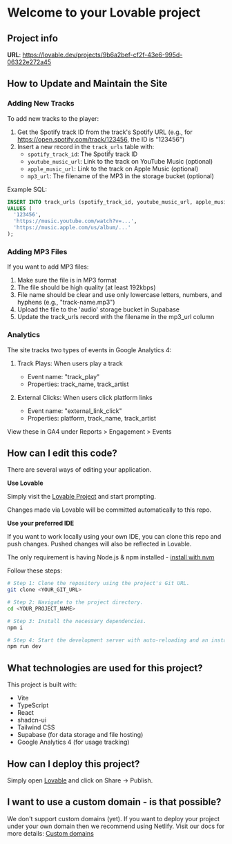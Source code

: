 
# Welcome to your Lovable project

## Project info

**URL**: https://lovable.dev/projects/9b6a2bef-cf2f-43e6-995d-06322e272a45

## How to Update and Maintain the Site

### Adding New Tracks

To add new tracks to the player:

1. Get the Spotify track ID from the track's Spotify URL (e.g., for https://open.spotify.com/track/123456, the ID is "123456")
2. Insert a new record in the `track_urls` table with:
   - `spotify_track_id`: The Spotify track ID
   - `youtube_music_url`: Link to the track on YouTube Music (optional)
   - `apple_music_url`: Link to the track on Apple Music (optional)
   - `mp3_url`: The filename of the MP3 in the storage bucket (optional)

Example SQL:
```sql
INSERT INTO track_urls (spotify_track_id, youtube_music_url, apple_music_url)
VALUES (
  '123456',
  'https://music.youtube.com/watch?v=...',
  'https://music.apple.com/us/album/...'
);
```

### Adding MP3 Files

If you want to add MP3 files:

1. Make sure the file is in MP3 format
2. The file should be high quality (at least 192kbps)
3. File name should be clear and use only lowercase letters, numbers, and hyphens (e.g., "track-name.mp3")
4. Upload the file to the 'audio' storage bucket in Supabase
5. Update the track_urls record with the filename in the mp3_url column

### Analytics

The site tracks two types of events in Google Analytics 4:

1. Track Plays: When users play a track
   - Event name: "track_play"
   - Properties: track_name, track_artist

2. External Clicks: When users click platform links
   - Event name: "external_link_click"
   - Properties: platform, track_name, track_artist

View these in GA4 under Reports > Engagement > Events

## How can I edit this code?

There are several ways of editing your application.

**Use Lovable**

Simply visit the [Lovable Project](https://lovable.dev/projects/9b6a2bef-cf2f-43e6-995d-06322e272a45) and start prompting.

Changes made via Lovable will be committed automatically to this repo.

**Use your preferred IDE**

If you want to work locally using your own IDE, you can clone this repo and push changes. Pushed changes will also be reflected in Lovable.

The only requirement is having Node.js & npm installed - [install with nvm](https://github.com/nvm-sh/nvm#installing-and-updating)

Follow these steps:

```sh
# Step 1: Clone the repository using the project's Git URL.
git clone <YOUR_GIT_URL>

# Step 2: Navigate to the project directory.
cd <YOUR_PROJECT_NAME>

# Step 3: Install the necessary dependencies.
npm i

# Step 4: Start the development server with auto-reloading and an instant preview.
npm run dev
```

## What technologies are used for this project?

This project is built with:

- Vite
- TypeScript
- React
- shadcn-ui
- Tailwind CSS
- Supabase (for data storage and file hosting)
- Google Analytics 4 (for usage tracking)

## How can I deploy this project?

Simply open [Lovable](https://lovable.dev/projects/9b6a2bef-cf2f-43e6-995d-06322e272a45) and click on Share -> Publish.

## I want to use a custom domain - is that possible?

We don't support custom domains (yet). If you want to deploy your project under your own domain then we recommend using Netlify. Visit our docs for more details: [Custom domains](https://docs.lovable.dev/tips-tricks/custom-domain/)
